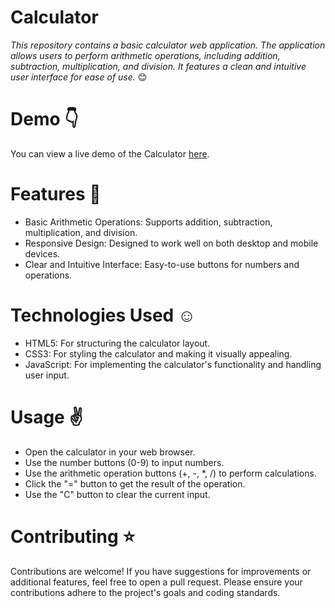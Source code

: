 # Calculator

*This repository contains a basic calculator web application. The application allows users to perform arithmetic operations, including addition, subtraction, multiplication, and division. It features a clean and intuitive user interface for ease of use.* :blush:

# Demo :point_down:

You can view a live demo of the Calculator [here](https://codepen.io/XBlackX-legend/pen/qBzVLpe).

# Features :star2:

- Basic Arithmetic Operations: Supports addition, subtraction, multiplication, and division.
- Responsive Design: Designed to work well on both desktop and mobile devices.
- Clear and Intuitive Interface: Easy-to-use buttons for numbers and operations.

# Technologies Used :relaxed:

- HTML5: For structuring the calculator layout.
- CSS3: For styling the calculator and making it visually appealing.
- JavaScript: For implementing the calculator's functionality and handling user input.

# Usage :v:

- Open the calculator in your web browser.
- Use the number buttons (0-9) to input numbers.
- Use the arithmetic operation buttons (+, -, *, /) to perform calculations.
- Click the "=" button to get the result of the operation.
- Use the "C" button to clear the current input.

# Contributing :star:

Contributions are welcome! If you have suggestions for improvements or additional features, feel free to open a pull request. Please ensure your contributions adhere to the project's goals and coding standards.
